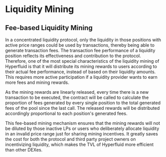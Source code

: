 # Liquidity Mining

## Fee-based Liquidity Mining <a href="#fee-based-liquidity-mining" id="fee-based-liquidity-mining"></a>

In a concentrated liquidity protocol, only the liquidity in those positions with active price ranges could be used by transactions, thereby being able to generate transaction fees. The transaction fee performance of a liquidity position reflects its effectiveness and contribution to the protocol. Therefore, one of the most special characteristics of the liquidity mining of Hyperfluid is that it will distribute its mining rewards to users according to their actual fee performance, instead of based on their liquidity amounts. This requires more active participation if a liquidity provider wants to earn more fees and mining rewards.

As the mining rewards are linearly released, every time there is a new transaction to be executed, the contract will be called to calculate the proportion of fees generated by every single position to the total generated fees of the pool since the last call. The released rewards will be distributed accordingly proportional to each position's generated fees.

This fee-based mining mechanism ensures that the mining rewards will not be diluted by those inactive LPs or users who deliberately allocate liquidity in an invalid price range just for sharing mining incentives. It greatly saves the cost for both the protocol and third party project owners on incentivizing liquidity, which makes the TVL of Hyperfluid more efficient than other DEXes.

